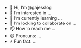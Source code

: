 - 👋 Hi, I’m @gajesslog
- 👀 I’m interested in ...
- 🌱 I’m currently learning ...
- 💞️ I’m looking to collaborate on ...
- 📫 How to reach me ...
- 😄 Pronouns: ...
- ⚡ Fun fact: ...

<!---
gajesslog/gajesslog is a ✨ special ✨ repository because its `README.md` (this file) appears on your GitHub profile.
You can click the Preview link to take a look at your changes.
--->
